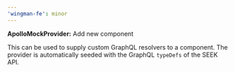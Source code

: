```yaml
---
'wingman-fe': minor
---
```


**ApolloMockProvider:** Add new component

This can be used to supply custom GraphQL resolvers to a component. The provider is automatically seeded with the GraphQL `typeDefs` of the SEEK API.
